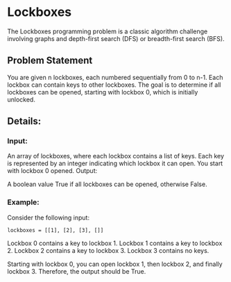 # Lockboxes

The Lockboxes programming problem is a classic algorithm challenge involving graphs and depth-first search (DFS) or breadth-first search (BFS).

## Problem Statement
You are given n lockboxes, each numbered sequentially from 0 to n-1. Each lockbox can contain keys to other lockboxes. The goal is to determine if all lockboxes can be opened, starting with lockbox 0, which is initially unlocked.

## Details:
### Input:

An array of lockboxes, where each lockbox contains a list of keys. Each key is represented by an integer indicating which lockbox it can open.
You start with lockbox 0 opened.
Output:

A boolean value True if all lockboxes can be opened, otherwise False.

### Example:
Consider the following input:

```
lockboxes = [[1], [2], [3], []]
```

Lockbox 0 contains a key to lockbox 1.
Lockbox 1 contains a key to lockbox 2.
Lockbox 2 contains a key to lockbox 3.
Lockbox 3 contains no keys.

Starting with lockbox 0, you can open lockbox 1, then lockbox 2, and finally lockbox 3. Therefore, the output should be True.
